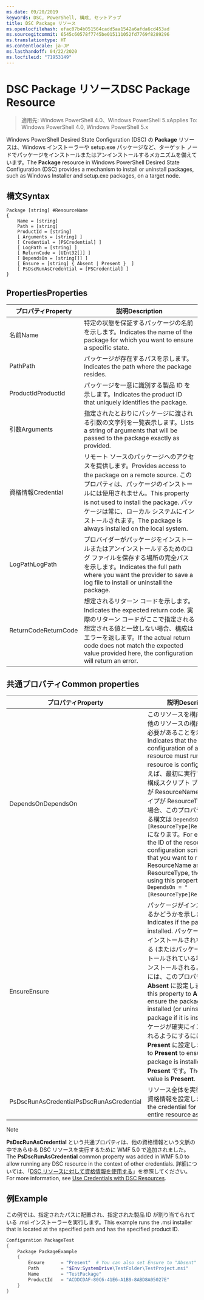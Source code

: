 ```yaml
---
ms.date: 09/20/2019
keywords: DSC, PowerShell, 構成, セットアップ
title: DSC Package リソース
ms.openlocfilehash: efac07b4b051564cadd5aa1542a6afda6cd453ad
ms.sourcegitcommit: 6545c60578f7745be015111052fd7769f8289296
ms.translationtype: HT
ms.contentlocale: ja-JP
ms.lasthandoff: 04/22/2020
ms.locfileid: "71953149"
---
```

# <a name="dsc-package-resource"></a><span data-ttu-id="53f11-103">DSC Package リソース</span><span class="sxs-lookup"><span data-stu-id="53f11-103">DSC Package Resource</span></span>

> <span data-ttu-id="53f11-104">適用先: Windows PowerShell 4.0、Windows PowerShell 5.x</span><span class="sxs-lookup"><span data-stu-id="53f11-104">Applies To: Windows PowerShell 4.0, Windows PowerShell 5.x</span></span>

<span data-ttu-id="53f11-105">Windows PowerShell Desired State Configuration (DSC) の **Package** リソースは、Windows インストーラーや setup.exe パッケージなど、ターゲット ノードでパッケージをインストールまたはアンインストールするメカニズムを備えています。</span><span class="sxs-lookup"><span data-stu-id="53f11-105">The **Package** resource in Windows PowerShell Desired State Configuration (DSC) provides a mechanism to install or uninstall packages, such as Windows Installer and setup.exe packages, on a target node.</span></span>

## <a name="syntax"></a><span data-ttu-id="53f11-106">構文</span><span class="sxs-lookup"><span data-stu-id="53f11-106">Syntax</span></span>

```Syntax
Package [string] #ResourceName
{
    Name = [string]
    Path = [string]
    ProductId = [string]
    [ Arguments = [string] ]
    [ Credential = [PSCredential] ]
    [ LogPath = [string] ]
    [ ReturnCode = [UInt32[]] ]
    [ DependsOn = [string[]] ]
    [ Ensure = [string] { Absent | Present }  ]
    [ PsDscRunAsCredential = [PSCredential] ]
}
```

## <a name="properties"></a><span data-ttu-id="53f11-107">Properties</span><span class="sxs-lookup"><span data-stu-id="53f11-107">Properties</span></span>

|<span data-ttu-id="53f11-108">プロパティ</span><span class="sxs-lookup"><span data-stu-id="53f11-108">Property</span></span> |<span data-ttu-id="53f11-109">説明</span><span class="sxs-lookup"><span data-stu-id="53f11-109">Description</span></span> |
|---|---|
|<span data-ttu-id="53f11-110">名前</span><span class="sxs-lookup"><span data-stu-id="53f11-110">Name</span></span> |<span data-ttu-id="53f11-111">特定の状態を保証するパッケージの名前を示します。</span><span class="sxs-lookup"><span data-stu-id="53f11-111">Indicates the name of the package for which you want to ensure a specific state.</span></span> |
|<span data-ttu-id="53f11-112">Path</span><span class="sxs-lookup"><span data-stu-id="53f11-112">Path</span></span> |<span data-ttu-id="53f11-113">パッケージが存在するパスを示します。</span><span class="sxs-lookup"><span data-stu-id="53f11-113">Indicates the path where the package resides.</span></span> |
|<span data-ttu-id="53f11-114">ProductId</span><span class="sxs-lookup"><span data-stu-id="53f11-114">ProductId</span></span> |<span data-ttu-id="53f11-115">パッケージを一意に識別する製品 ID を示します。</span><span class="sxs-lookup"><span data-stu-id="53f11-115">Indicates the product ID that uniquely identifies the package.</span></span> |
|<span data-ttu-id="53f11-116">引数</span><span class="sxs-lookup"><span data-stu-id="53f11-116">Arguments</span></span> |<span data-ttu-id="53f11-117">指定されたとおりにパッケージに渡される引数の文字列を一覧表示します。</span><span class="sxs-lookup"><span data-stu-id="53f11-117">Lists a string of arguments that will be passed to the package exactly as provided.</span></span> |
|<span data-ttu-id="53f11-118">資格情報</span><span class="sxs-lookup"><span data-stu-id="53f11-118">Credential</span></span> |<span data-ttu-id="53f11-119">リモート ソースのパッケージへのアクセスを提供します。</span><span class="sxs-lookup"><span data-stu-id="53f11-119">Provides access to the package on a remote source.</span></span> <span data-ttu-id="53f11-120">このプロパティは、パッケージのインストールには使用されません。</span><span class="sxs-lookup"><span data-stu-id="53f11-120">This property is not used to install the package.</span></span> <span data-ttu-id="53f11-121">パッケージは常に、ローカル システムにインストールされます。</span><span class="sxs-lookup"><span data-stu-id="53f11-121">The package is always installed on the local system.</span></span> |
|<span data-ttu-id="53f11-122">LogPath</span><span class="sxs-lookup"><span data-stu-id="53f11-122">LogPath</span></span> |<span data-ttu-id="53f11-123">プロバイダーがパッケージをインストールまたはアンインストールするためのログ ファイルを保存する場所の完全パスを示します。</span><span class="sxs-lookup"><span data-stu-id="53f11-123">Indicates the full path where you want the provider to save a log file to install or uninstall the package.</span></span> |
|<span data-ttu-id="53f11-124">ReturnCode</span><span class="sxs-lookup"><span data-stu-id="53f11-124">ReturnCode</span></span> |<span data-ttu-id="53f11-125">想定されるリターン コードを示します。</span><span class="sxs-lookup"><span data-stu-id="53f11-125">Indicates the expected return code.</span></span> <span data-ttu-id="53f11-126">実際のリターン コードがここで指定される想定される値と一致しない場合、構成はエラーを返します。</span><span class="sxs-lookup"><span data-stu-id="53f11-126">If the actual return code does not match the expected value provided here, the configuration will return an error.</span></span> |

## <a name="common-properties"></a><span data-ttu-id="53f11-127">共通プロパティ</span><span class="sxs-lookup"><span data-stu-id="53f11-127">Common properties</span></span>

|<span data-ttu-id="53f11-128">プロパティ</span><span class="sxs-lookup"><span data-stu-id="53f11-128">Property</span></span> |<span data-ttu-id="53f11-129">説明</span><span class="sxs-lookup"><span data-stu-id="53f11-129">Description</span></span> |
|---|---|
|<span data-ttu-id="53f11-130">DependsOn</span><span class="sxs-lookup"><span data-stu-id="53f11-130">DependsOn</span></span> |<span data-ttu-id="53f11-131">このリソースを構成する前に、他のリソースの構成を実行する必要があることを示します。</span><span class="sxs-lookup"><span data-stu-id="53f11-131">Indicates that the configuration of another resource must run before this resource is configured.</span></span> <span data-ttu-id="53f11-132">たとえば、最初に実行するリソース構成スクリプト ブロックの ID が ResourceName で、そのタイプが ResourceType である場合、このプロパティを使用する構文は `DependsOn = "[ResourceType]ResourceName"` になります。</span><span class="sxs-lookup"><span data-stu-id="53f11-132">For example, if the ID of the resource configuration script block that you want to run first is ResourceName and its type is ResourceType, the syntax for using this property is `DependsOn = "[ResourceType]ResourceName"`.</span></span> |
|<span data-ttu-id="53f11-133">Ensure</span><span class="sxs-lookup"><span data-stu-id="53f11-133">Ensure</span></span> |<span data-ttu-id="53f11-134">パッケージがインストールされるかどうかを示します。</span><span class="sxs-lookup"><span data-stu-id="53f11-134">Indicates if the package is installed.</span></span> <span data-ttu-id="53f11-135">パッケージが確実にインストールされないようにする (またはパッケージがインストールされている場合はアンインストールされるようにする) には、このプロパティを **Absent** に設定します。</span><span class="sxs-lookup"><span data-stu-id="53f11-135">Set this property to **Absent** to ensure the package is not installed (or uninstall the package if it is installed).</span></span> <span data-ttu-id="53f11-136">パッケージが確実にインストールされるようにするには、これを **Present** に設定します。</span><span class="sxs-lookup"><span data-stu-id="53f11-136">Set it to **Present** to ensure the package is installed.</span></span> <span data-ttu-id="53f11-137">既定値は **Present** です。</span><span class="sxs-lookup"><span data-stu-id="53f11-137">The default value is **Present**.</span></span> |
|<span data-ttu-id="53f11-138">PsDscRunAsCredential</span><span class="sxs-lookup"><span data-stu-id="53f11-138">PsDscRunAsCredential</span></span> |<span data-ttu-id="53f11-139">リソース全体を実行するための資格情報を設定します。</span><span class="sxs-lookup"><span data-stu-id="53f11-139">Sets the credential for running the entire resource as.</span></span> |

> [!NOTE]
> <span data-ttu-id="53f11-140">**PsDscRunAsCredential** という共通プロパティは、他の資格情報という文脈の中であらゆる DSC リソースを実行するために WMF 5.0 で追加されました。</span><span class="sxs-lookup"><span data-stu-id="53f11-140">The **PsDscRunAsCredential** common property was added in WMF 5.0 to allow running any DSC resource in the context of other credentials.</span></span> <span data-ttu-id="53f11-141">詳細については、「[DSC リソースに対して資格情報を使用する](../../../configurations/runasuser.md)」を参照してください。</span><span class="sxs-lookup"><span data-stu-id="53f11-141">For more information, see [Use Credentials with DSC Resources](../../../configurations/runasuser.md).</span></span>

## <a name="example"></a><span data-ttu-id="53f11-142">例</span><span class="sxs-lookup"><span data-stu-id="53f11-142">Example</span></span>

<span data-ttu-id="53f11-143">この例では、指定されたパスに配置され、指定された製品 ID が割り当てられている .msi インストーラーを実行します。</span><span class="sxs-lookup"><span data-stu-id="53f11-143">This example runs the .msi installer that is located at the specified path and has the specified product ID.</span></span>

```powershell
Configuration PackageTest
{
    Package PackageExample
    {
        Ensure      = "Present"  # You can also set Ensure to "Absent"
        Path        = "$Env:SystemDrive\TestFolder\TestProject.msi"
        Name        = "TestPackage"
        ProductId   = "ACDDCDAF-80C6-41E6-A1B9-8ABD8A05027E"
    }
}
```